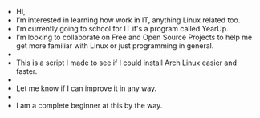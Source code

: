 - Hi,
- I’m interested in learning how work in IT, anything Linux related too.
- I’m currently going to school for IT it's a program called YearUp.
- I’m looking to collaborate on Free and Open Source Projects to help me get more familiar with Linux or just programming in general.
-
- This is a script I made to see if I could install Arch Linux easier and faster.
-
- Let me know if I can improve it in any way.
-
- I am a complete beginner at this by the way. 


<!---
EdsPenguinCode/EdsPenguinCode is a ✨ special ✨ repository because its `README.md` (this file) appears on your GitHub profile.
You can click the Preview link to take a look at your changes.
--->
